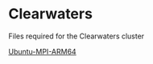 # Clearwaters
Files required for the Clearwaters cluster

[Ubuntu-MPI-ARM64](https://hub.docker.com/r/acmuiuc/ubuntu-mpich-arm64)
